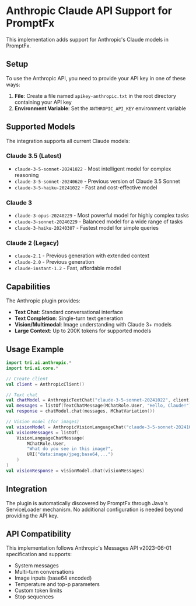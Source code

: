 # Anthropic Claude API Support for PromptFx

This implementation adds support for Anthropic's Claude models in PromptFx.

## Setup

To use the Anthropic API, you need to provide your API key in one of these ways:

1. **File**: Create a file named `apikey-anthropic.txt` in the root directory containing your API key
2. **Environment Variable**: Set the `ANTHROPIC_API_KEY` environment variable

## Supported Models

The integration supports all current Claude models:

### Claude 3.5 (Latest)
- `claude-3-5-sonnet-20241022` - Most intelligent model for complex reasoning
- `claude-3-5-sonnet-20240620` - Previous version of Claude 3.5 Sonnet
- `claude-3-5-haiku-20241022` - Fast and cost-effective model

### Claude 3
- `claude-3-opus-20240229` - Most powerful model for highly complex tasks
- `claude-3-sonnet-20240229` - Balanced model for a wide range of tasks
- `claude-3-haiku-20240307` - Fastest model for simple queries

### Claude 2 (Legacy)
- `claude-2.1` - Previous generation with extended context
- `claude-2.0` - Previous generation
- `claude-instant-1.2` - Fast, affordable model

## Capabilities

The Anthropic plugin provides:

- **Text Chat**: Standard conversational interface
- **Text Completion**: Single-turn text generation
- **Vision/Multimodal**: Image understanding with Claude 3+ models
- **Large Context**: Up to 200K tokens for supported models

## Usage Example

```kotlin
import tri.ai.anthropic.*
import tri.ai.core.*

// Create client
val client = AnthropicClient()

// Text chat
val chatModel = AnthropicTextChat("claude-3-5-sonnet-20241022", client)
val messages = listOf(TextChatMessage(MChatRole.User, "Hello, Claude!"))
val response = chatModel.chat(messages, MChatVariation())

// Vision model (for images)
val visionModel = AnthropicVisionLanguageChat("claude-3-5-sonnet-20241022", client)
val visionMessages = listOf(
    VisionLanguageChatMessage(
        MChatRole.User, 
        "What do you see in this image?", 
        URI("data:image/jpeg;base64,...")
    )
)
val visionResponse = visionModel.chat(visionMessages)
```

## Integration

The plugin is automatically discovered by PromptFx through Java's ServiceLoader mechanism. No additional configuration is needed beyond providing the API key.

## API Compatibility

This implementation follows Anthropic's Messages API v2023-06-01 specification and supports:

- System messages
- Multi-turn conversations
- Image inputs (base64 encoded)
- Temperature and top-p parameters
- Custom token limits
- Stop sequences